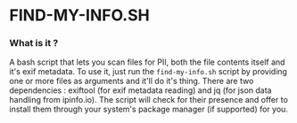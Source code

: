 # FIND-MY-INFO.SH

### What is it ?
A bash script that lets you scan files for PII, both the file contents itself and it's exif metadata. 
To use it, just run the `find-my-info.sh` script by providing one or more files as arguments and it'll do it's thing. 
There are two dependencies : exiftool (for exif metadata reading) and jq (for json data handling from ipinfo.io). The script will check for their presence and offer to install them through your system's package manager (if supported) for you.
